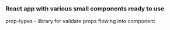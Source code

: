 ### React app with various small components ready to use

prop-types - library for validate props flowing into component